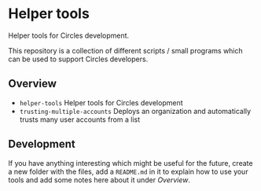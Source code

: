 # Helper tools

Helper tools for Circles development.

This repository is a collection of different scripts / small programs which can be used to support Circles developers.

## Overview

- `helper-tools` Helper tools for Circles development
- `trusting-multiple-accounts` Deploys an organization and automatically trusts many user accounts from a list

## Development

If you have anything interesting which might be useful for the future, create a new folder with the files, add a `README.md` in it to explain how to use your tools and add some notes here about it under _Overview_.
